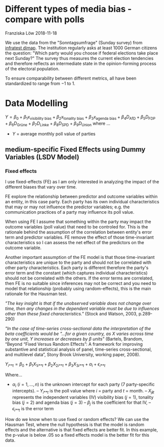 Different types of media bias - compare with polls
================
Franziska Löw
2018-11-18

We use the data from the "Sonntagsumfrage" (Sunday survey) from [infratest dimap](https://www.infratest-dimap.de/umfragen-analysen/bundesweit/sonntagsfrage/). The institution regularly asks at least 1000 German citizens the question: "Which party would you choose if federal elections take place next Sunday?" The survey thus measures the current election tendencies and therefore reflects an intermediate state in the opinion-forming process of the electoral population.

To ensure comparability between different metrics, all have been standardized to range from −1 to 1.

Data Modelling
==============

*Y* = *β*<sub>0</sub> + *β*<sub>1</sub>*x*<sub>visibility bias</sub> + *β*<sub>2</sub>*x*<sub>tonality bias</sub> + *β*<sub>3</sub>*x*<sub>agenda bias</sub> + *β*<sub>4</sub>*D*<sub>AfD</sub> + *β*<sub>5</sub>*D*<sub>FDP</sub> + *β*<sub>6</sub>*D*<sub>Grüne</sub> + *β*<sub>7</sub>*D*<sub>Linke</sub> + *β*<sub>8</sub>*D*<sub>SPD</sub> + *β*<sub>9</sub>*D*<sub>Union</sub>
 where ...

-   *Y* = average monthly poll value of parties

medium-specific Fixed Effects using Dummy Variables (LSDV Model)
----------------------------------------------------------------

### Fixed effects

I use fixed-effects (FE) as I am only interested in analyzing the impact of the different biases that vary over time.

FE explore the relationship between predictor and outcome variables within an entity, in this case party. Each party has its own individual characteristics that may or may not influence the predictor variables; e.g. the communication practices of a party may influence its poll value.

When using FE I assume that something within the party may impact the outcome variables (poll value) that need to be controled for. This is the rationale behind the assumption of the correlation between entity's error term and predictor variables. FE remove the effect of those time-invariant characteristics so I can assess the net effect of the predictors on the outcome variable.

Another important assumption of the FE model is that those time-invariant characteristics are unique to the party and should not be correlated with other party characteristics. Each party is different therefore the party's error term and the constant (which captures individual characteristics) should not be correlated with the others. If the error terms are correlated, then FE is no suitable since inferences may not be correct and you need to model that relationship (probably using random-effects), this is the main rationale for the Hausman test.

*"The key insight is that if the unobserved variable does not change over time, then any changes in the dependent variable must be due to influences other than these fixed characteristics."* (Stock and Watson, 2003, p.289-290)

*"In the case of time-series cross-sectional data the interpretation of the beta coefficients would be "...for a given country, as *X* varies across time by one unit, *Y* increases or decreases by *β* units"* (Bartels, Brandom, “Beyond “Fixed Versus Random Effects”: A framework for improving substantive and statistical analysis of panel, time-series cross-sectional, and multilevel data”, Stony Brook University, working paper, 2008).

*Y*<sub>*i**t*</sub> = *β*<sub>0</sub> + *β*<sub>1</sub>*X*<sub>1*i**t*</sub> + *β*<sub>2</sub>*X*<sub>2*i**t*</sub> + *β*<sub>3</sub>*X*<sub>3*i**t*</sub> + *α*<sub>*i*</sub> + *ϵ*<sub>*i**t*</sub>

Where...

-   *α*<sub>*i*</sub> (*i* = 1, ..., *n*) is the unknown intercept for each party (7 party-specific intercepts). – *Y*<sub>*i**t*</sub> is the poll value where *i* = party and *t* = month. – *X*<sub>*j**i**t*</sub> represents the independent variables (IV) visibility bias (*j* = 1), tonality bias (*j* = 2) and agenda bias (*j* = 3) – *β*<sub>*j*</sub> is the coefficient for that IV, – *ϵ*<sub>*i**t*</sub> is the error term

How do we know when to use fixed or random effects? We can use the Hausman Test, where the null hypothesis is that the model is random effects and the alternative is that fixed effects are better fit. In this example, the p-value is below .05 so a fixed effects model is the better fit for this data.
